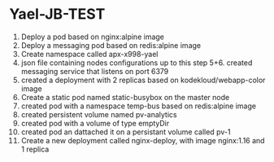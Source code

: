 # Yael-JB-TEST
1. Deploy a pod based on nginx:alpine image
2. Deploy a messaging pod based on redis:alpine image 
3. Create namespace called apx-x998-yael
4. json file containing nodes configurations up to this step
5+6. created messaging service that listens on port 6379
7. created a deployment with 2 replicas based on kodekloud/webapp-color image
8. Create a static pod named static-busybox on the master node
9. created pod with a namespace temp-bus based on redis:alpine image
10. created persistent volume named pv-analytics
11. created pod with a volume of type emptyDir
12. created pod an dattached it on a persistant volume called pv-1
13. Create a new deployment called nginx-deploy, with image nginx:1.16 and 1 replica

